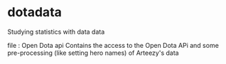 # dotadata
Studying statistics with data data

file : Open Dota api
Contains the access to the Open Dota APi and some pre-processing (like setting hero names) of Arteezy's data
